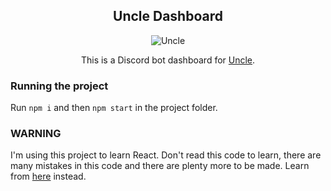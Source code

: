<div align = "center">

## **Uncle Dashboard**

![Uncle](https://i.imgur.com/x9I9NPY.png)

This is a Discord bot dashboard for [Uncle](https://github.com/rorro/uncle).

</div>

### Running the project
Run `npm i` and then `npm start` in the project folder.

### WARNING
I'm using this project to learn React. Don't read this code to learn, there are many mistakes in this code and there are plenty more to be made. Learn from [here](https://reactjs.org/docs/getting-started.html) instead.